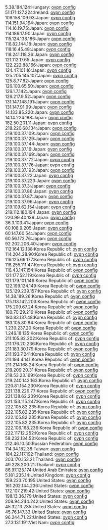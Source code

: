 5.38.184.124:Hungary: [ovpn config](vpn/5_38_184_124.ovpn)  
51.171.127.224:Ireland: [ovpn config](vpn/51_171_127_224.ovpn)  
106.158.109.93:Japan: [ovpn config](vpn/106_158_109_93.ovpn)  
114.151.94.164:Japan: [ovpn config](vpn/114_151_94_164.ovpn)  
114.16.19.75:Japan: [ovpn config](vpn/114_16_19_75.ovpn)  
114.186.17.90:Japan: [ovpn config](vpn/114_186_17_90.ovpn)  
115.124.138.186:Japan: [ovpn config](vpn/115_124_138_186.ovpn)  
116.82.144.18:Japan: [ovpn config](vpn/116_82_144_18.ovpn)  
118.16.45.48:Japan: [ovpn config](vpn/118_16_45_48.ovpn)  
118.241.118.26:Japan: [ovpn config](vpn/118_241_118_26.ovpn)  
121.112.17.65:Japan: [ovpn config](vpn/121_112_17_65.ovpn)  
122.222.88.166:Japan: [ovpn config](vpn/122_222_88_166.ovpn)  
124.47.101.16:Japan: [ovpn config](vpn/124_47_101_16.ovpn)  
125.205.145.107:Japan: [ovpn config](vpn/125_205_145_107.ovpn)  
125.8.77.82:Japan: [ovpn config](vpn/125_8_77_82.ovpn)  
126.100.65.50:Japan: [ovpn config](vpn/126_100_65_50.ovpn)  
126.1.7.142:Japan: [ovpn config](vpn/126_1_7_142.ovpn)  
126.217.9.52:Japan: [ovpn config](vpn/126_217_9_52.ovpn)  
131.147.148.191:Japan: [ovpn config](vpn/131_147_148_191.ovpn)  
131.147.91.99:Japan: [ovpn config](vpn/131_147_91_99.ovpn)  
14.133.85.220:Japan: [ovpn config](vpn/14_133_85_220.ovpn)  
14.14.224.188:Japan: [ovpn config](vpn/14_14_224_188.ovpn)  
182.50.201.11:Japan: [ovpn config](vpn/182_50_201_11.ovpn)  
218.220.68.134:Japan: [ovpn config](vpn/218_220_68_134.ovpn)  
219.100.37.109:Japan: [ovpn config](vpn/219_100_37_109.ovpn)  
219.100.37.129:Japan: [ovpn config](vpn/219_100_37_129.ovpn)  
219.100.37.144:Japan: [ovpn config](vpn/219_100_37_144.ovpn)  
219.100.37.16:Japan: [ovpn config](vpn/219_100_37_16.ovpn)  
219.100.37.169:Japan: [ovpn config](vpn/219_100_37_169.ovpn)  
219.100.37.172:Japan: [ovpn config](vpn/219_100_37_172.ovpn)  
219.100.37.176:Japan: [ovpn config](vpn/219_100_37_176.ovpn)  
219.100.37.193:Japan: [ovpn config](vpn/219_100_37_193.ovpn)  
219.100.37.22:Japan: [ovpn config](vpn/219_100_37_22.ovpn)  
219.100.37.223:Japan: [ovpn config](vpn/219_100_37_223.ovpn)  
219.100.37.3:Japan: [ovpn config](vpn/219_100_37_3.ovpn)  
219.100.37.86:Japan: [ovpn config](vpn/219_100_37_86.ovpn)  
219.100.37.87:Japan: [ovpn config](vpn/219_100_37_87.ovpn)  
219.100.37.96:Japan: [ovpn config](vpn/219_100_37_96.ovpn)  
219.109.62.154:Japan: [ovpn config](vpn/219_109_62_154.ovpn)  
219.112.180.194:Japan: [ovpn config](vpn/219_112_180_194.ovpn)  
220.99.40.139:Japan: [ovpn config](vpn/220_99_40_139.ovpn)  
36.3.103.41:Japan: [ovpn config](vpn/36_3_103_41.ovpn)  
60.108.9.205:Japan: [ovpn config](vpn/60_108_9_205.ovpn)  
60.147.60.54:Japan: [ovpn config](vpn/60_147_60_54.ovpn)  
60.56.172.76:Japan: [ovpn config](vpn/60_56_172_76.ovpn)  
92.202.206.40:Japan: [ovpn config](vpn/92_202_206_40.ovpn)  
112.164.12.138:Korea Republic of: [ovpn config](vpn/112_164_12_138.ovpn)  
114.204.28.90:Korea Republic of: [ovpn config](vpn/114_204_28_90.ovpn)  
116.125.69.177:Korea Republic of: [ovpn config](vpn/116_125_69_177.ovpn)  
116.255.111.47:Korea Republic of: [ovpn config](vpn/116_255_111_47.ovpn)  
116.43.147.154:Korea Republic of: [ovpn config](vpn/116_43_147_154.ovpn)  
121.177.52.119:Korea Republic of: [ovpn config](vpn/121_177_52_119.ovpn)  
121.179.101.146:Korea Republic of: [ovpn config](vpn/121_179_101_146.ovpn)  
122.199.124.149:Korea Republic of: [ovpn config](vpn/122_199_124_149.ovpn)  
125.129.239.157:Korea Republic of: [ovpn config](vpn/125_129_239_157.ovpn)  
14.38.189.26:Korea Republic of: [ovpn config](vpn/14_38_189_26.ovpn)  
175.113.142.203:Korea Republic of: [ovpn config](vpn/175_113_142_203.ovpn)  
175.209.67.24:Korea Republic of: [ovpn config](vpn/175_209_67_24.ovpn)  
180.70.29.216:Korea Republic of: [ovpn config](vpn/180_70_29_216.ovpn)  
180.83.137.48:Korea Republic of: [ovpn config](vpn/180_83_137_48.ovpn)  
183.105.80.84:Korea Republic of: [ovpn config](vpn/183_105_80_84.ovpn)  
1.230.237.20:Korea Republic of: [ovpn config](vpn/1_230_237_20.ovpn)  
1.246.18.135:Korea Republic of: [ovpn config](vpn/1_246_18_135.ovpn)  
211.105.82.202:Korea Republic of: [ovpn config](vpn/211_105_82_202.ovpn)  
211.176.20.236:Korea Republic of: [ovpn config](vpn/211_176_20_236.ovpn)  
211.183.30.179:Korea Republic of: [ovpn config](vpn/211_183_30_179.ovpn)  
211.193.7.241:Korea Republic of: [ovpn config](vpn/211_193_7_241.ovpn)  
211.194.4.141:Korea Republic of: [ovpn config](vpn/211_194_4_141.ovpn)  
211.214.168.24:Korea Republic of: [ovpn config](vpn/211_214_168_24.ovpn)  
218.209.20.31:Korea Republic of: [ovpn config](vpn/218_209_20_31.ovpn)  
218.53.23.169:Korea Republic of: [ovpn config](vpn/218_53_23_169.ovpn)  
219.240.142.163:Korea Republic of: [ovpn config](vpn/219_240_142_163.ovpn)  
220.81.154.230:Korea Republic of: [ovpn config](vpn/220_81_154_230.ovpn)  
221.138.229.77:Korea Republic of: [ovpn config](vpn/221_138_229_77.ovpn)  
221.138.62.239:Korea Republic of: [ovpn config](vpn/221_138_62_239.ovpn)  
221.153.115.247:Korea Republic of: [ovpn config](vpn/221_153_115_247.ovpn)  
222.105.82.235:Korea Republic of: [ovpn config](vpn/222_105_82_235.ovpn)  
222.105.82.235:Korea Republic of: [ovpn config](vpn/222_105_82_235.ovpn)  
222.105.82.235:Korea Republic of: [ovpn config](vpn/222_105_82_235.ovpn)  
222.105.82.235:Korea Republic of: [ovpn config](vpn/222_105_82_235.ovpn)  
222.106.168.236:Korea Republic of: [ovpn config](vpn/222_106_168_236.ovpn)  
222.117.12.252:Korea Republic of: [ovpn config](vpn/222_117_12_252.ovpn)  
58.232.134.53:Korea Republic of: [ovpn config](vpn/58_232_134_53.ovpn)  
212.46.10.50:Russian Federation: [ovpn config](vpn/212_46_10_50.ovpn)  
114.34.182.38:Taiwan: [ovpn config](vpn/114_34_182_38.ovpn)  
184.22.117.192:Thailand: [ovpn config](vpn/184_22_117_192.ovpn)  
203.170.153.21:Thailand: [ovpn config](vpn/203_170_153_21.ovpn)  
49.228.200.21:Thailand: [ovpn config](vpn/49_228_200_21.ovpn)  
86.97.125.174:United Arab Emirates: [ovpn config](vpn/86_97_125_174.ovpn)  
5.181.235.14:United Kingdom: [ovpn config](vpn/5_181_235_14.ovpn)  
159.223.70.195:United States: [ovpn config](vpn/159_223_70_195.ovpn)  
161.202.144.236:United States: [ovpn config](vpn/161_202_144_236.ovpn)  
172.107.219.42:United States: [ovpn config](vpn/172_107_219_42.ovpn)  
198.13.36.179:United States: [ovpn config](vpn/198_13_36_179.ovpn)  
208.94.244.242:United States: [ovpn config](vpn/208_94_244_242.ovpn)  
45.32.13.235:United States: [ovpn config](vpn/45_32_13_235.ovpn)  
45.76.147.33:United States: [ovpn config](vpn/45_76_147_33.ovpn)  
96.244.71.22:United States: [ovpn config](vpn/96_244_71_22.ovpn)  
27.3.131.191:Viet Nam: [ovpn config](vpn/27_3_131_191.ovpn)  
